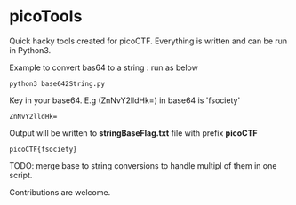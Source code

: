 # picoTools
Quick hacky tools created for picoCTF.
Everything is written and can be run in Python3.

Example to convert bas64 to a string : run as below
```console
python3 base642String.py
```

Key in your base64. E.g (ZnNvY2lldHk=) in base64 is 'fsociety'
```console
ZnNvY2lldHk=
```

Output will be written to **stringBaseFlag.txt** file with prefix **picoCTF**
```console
picoCTF{fsociety}
```

TODO: merge base to string conversions to handle multipl of them in one script.

Contributions are welcome.